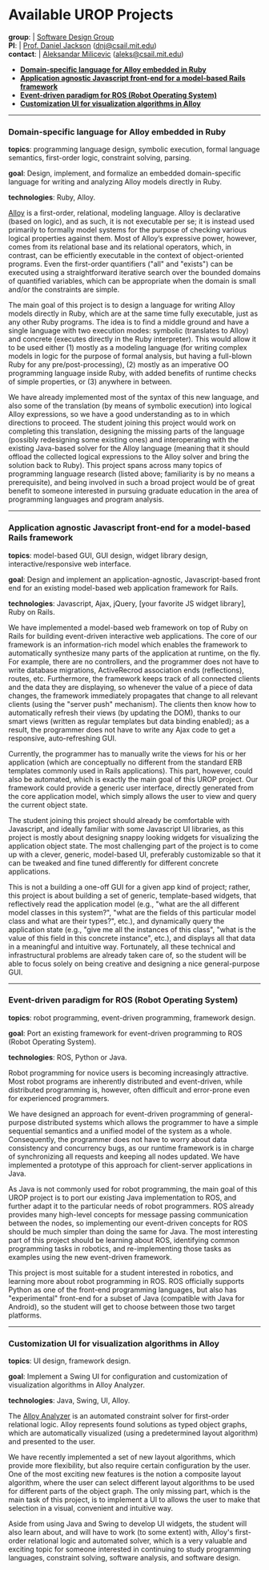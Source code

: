 Available UROP Projects
===

  **group**:   | [Software Design Group](http://sdg.csail.mit.edu/) <br/>
  **PI**:      | [Prof. Daniel Jackson](http://people.csail.mit.edu/dnj/) (<dnj@csail.mit.edu>)<br/>
  **contact**: | [Aleksandar Milicevic](http://people.csail.mit.edu/aleks/) (<aleks@csail.mit.edu>)<br/>

* **[Domain-specific language for Alloy embedded in Ruby][p1]** 
* **[Application agnostic Javascript front-end for a model-based Rails framework][p2]** 
* **[Event-driven paradigm for ROS (Robot Operating System)][p3]** 
* **[Customization UI for visualization algorithms in Alloy][p4]** 

---

### Domain-specific language for Alloy embedded in Ruby

  **topics**: programming language design, symbolic execution, formal
              language semantics, first-order logic, constraint
              solving, parsing.

  **goal**: Design, implement, and formalize an embedded
            domain-specific language for writing and analyzing Alloy
            models directly in Ruby.

  **technologies**: Ruby, Alloy.

[Alloy][1] is a first-order, relational, modeling language.  Alloy is
declarative (based on logic), and as such, it is not executable per
se; it is instead used primarily to formally model systems for the
purpose of checking various logical properties against them.  Most of
Alloy’s expressive power, however, comes from its relational base and
its relational operators, which, in contrast, can be efficiently
executable in the context of object-oriented programs.  Even the
first-order quantifiers ("all" and "exists") can be executed using a
straightforward iterative search over the bounded domains of
quantified variables, which can be appropriate when the domain is
small and/or the constraints are simple.

The main goal of this project is to design a language for writing
Alloy models directly in Ruby, which are at the same time fully
executable, just as any other Ruby programs.  The idea is to find a
middle ground and have a single language with two execution modes:
symbolic (translates to Alloy) and concrete (executes directly in the
Ruby interpreter).  This would allow it to be used either (1) mostly
as a modeling language (for writing complex models in logic for the
purpose of formal analysis, but having a full-blown Ruby for any
pre/post-processing), (2) mostly as an imperative OO programming
language inside Ruby, with added benefits of runtime checks of simple
properties, or (3) anywhere in between.

We have already implemented most of the syntax of this new language,
and also some of the translation (by means of symbolic execution) into
logical Alloy expressions, so we have a good understanding as to in
which directions to proceed.  The student joining this project would
work on completing this translation, designing the missing parts of
the language (possibly redesigning some existing ones) and
interoperating with the existing Java-based solver for the Alloy
language (meaning that it should offload the collected logical
expressions to the Alloy solver and bring the solution back to Ruby).
This project spans across many topics of programming language research
(listed above; familiarity is by no means a prerequisite), and being
involved in such a broad project would be of great benefit to someone
interested in pursuing graduate education in the area of programming
languages and program analysis.

---

### Application agnostic Javascript front-end for a model-based Rails framework

   **topics**: model-based GUI, GUI design, widget library design,
               interactive/responsive web interface.

   **goal**: Design and implement an application-agnostic,
             Javascript-based front end for an existing model-based
             web application framework for Rails.

   **technologies**: Javascript, Ajax, jQuery, [your favorite JS
                     widget library], Ruby on Rails.

We have implemented a model-based web framework on top of Ruby on
Rails for building event-driven interactive web applications.  The
core of our framework is an information-rich model which enables the
framework to automatically synthesize many parts of the application at
runtime, on the fly.  For example, there are no controllers, and the
programmer does not have to write database migrations, ActiveRecrod
association ends (reflections), routes, etc.  Furthermore, the
framework keeps track of all connected clients and the data they are
displaying, so whenever the value of a piece of data changes, the
framework immediately propagates that change to all relevant clients
(using the "server push" mechanism).  The clients then know how to
automatically refresh their views (by updating the DOM), thanks to our
smart views (written as regular templates but data binding enabled);
as a result, the programmer does not have to write any Ajax code to
get a responsive, auto-refreshing GUI.

Currently, the programmer has to manually write the views for his or
her application (which are conceptually no different from the standard
ERB templates commonly used in Rails applications).  This part,
however, could also be automated, which is exactly the main goal of
this UROP project.  Our framework could provide a generic user
interface, directly generated from the core application model, which
simply allows the user to view and query the current object state.

The student joining this project should already be comfortable with
Javascript, and ideally familiar with some Javascript UI libraries, as
this project is mostly about designing snappy looking widgets for
visualizing the application object state.  The most challenging part
of the project is to come up with a clever, generic, model-based UI,
preferably customizable so that it can be tweaked and fine tuned
differently for different concrete applications.

This is not a building a one-off GUI for a given app kind of project;
rather, this project is about building a set of generic,
template-based widgets, that reflectively read the application model
(e.g., "what are the all different model classes in this system?",
"what are the fields of this particular model class and what are their
types?", etc.), and dynamically query the application state (e.g.,
"give me all the instances of this class", "what is the value of this
field in this concrete instance", etc.), and displays all that data in
a meaningful and intuitive way.  Fortunately, all these technical and
infrastructural problems are already taken care of, so the student
will be able to focus solely on being creative and designing a nice
general-purpose GUI.


---

### Event-driven paradigm for ROS (Robot Operating System)

   **topics**: robot programming, event-driven programming, framework
               design.

   **goal**: Port an existing framework for event-driven programming
             to ROS (Robot Operating System).

   **technologies**: ROS, Python or Java.

Robot programming for novice users is becoming increasingly
attractive.  Most robot programs are inherently distributed and
event-driven, while distributed programming is, however, often
difficult and error-prone even for experienced programmers. 

We have designed an approach for event-driven programming of
general-purpose distributed systems which allows the programmer to
have a simple sequential semantics and a unified model of the system
as a whole.  Consequently, the programmer does not have to worry about
data consistency and concurrency bugs, as our runtime framework is in
charge of synchronizing all requests and keeping all nodes updated.
We have implemented a prototype of this approach for client-server
applications in Java.

As Java is not commonly used for robot programming, the main goal of
this UROP project is to port our existing Java implementation to ROS,
and further adapt it to the particular needs of robot programmers.
ROS already provides many high-level concepts for message passing
communication between the nodes, so implementing our event-driven
concepts for ROS should be much simpler than doing the same for Java.
The most interesting part of this project should be learning about
ROS, identifying common programming tasks in robotics, and
re-implementing those tasks as examples using the new event-driven
framework.

This project is most suitable for a student interested in robotics,
and learning more about robot programming in ROS.  ROS officially
supports Python as one of the front-end programming languages, but
also has "experimental" front-end for a subset of Java (compatible
with Java for Android), so the student will get to choose between
those two target platforms.

---

### Customization UI for visualization algorithms in Alloy
   
   **topics**: UI design, framework design.

   **goal**: Implement a Swing UI for configuration and customization
             of visualization algorithms in Alloy Analyzer.

   **technologies**: Java, Swing, UI, Alloy.

The [Alloy Analyzer][1] is an automated constraint solver for
first-order relational logic.  Alloy represents found solutions as
typed object graphs, which are automatically visualized (using a
predetermined layout algorithm) and presented to the user.

We have recently implemented a set of new layout algorithms, which
provide more flexibility, but also require certain configuration by
the user.  One of the most exciting new features is the notion a
composite layout algorithm, where the user can select different layout
algorithms to be used for different parts of the object graph.  The
only missing part, which is the main task of this project, is to
implement a UI to allows the user to make that selection in a visual,
convenient and intuitive way.

Aside from using Java and Swing to develop UI widgets, the student
will also learn about, and will have to work (to some extent) with,
Alloy's first-order relational logic and automated solver, which is a
very valuable and exciting topic for someone interested in continuing
to study programming languages, constraint solving, software analysis,
and software design.

   [1]: http://alloy.mit.edu "Alloy---first-order relational model finder"
   [p1]: #domain-specific-language-for-alloy-embedded-in-ruby
   [p2]: #application-agnostic-javascript-front-end-for-a-model-based-rails-framework
   [p3]: #event-driven-paradigm-for-ros-robot-operating-system
   [p4]: #customization-ui-for-visualization-algorithms-in-alloy